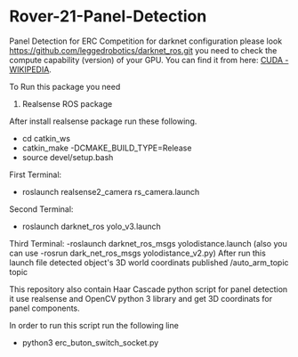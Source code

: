 # Rover-21-Panel-Detection
Panel Detection for ERC Competition for darknet configuration please look https://github.com/leggedrobotics/darknet_ros.git you need to check the compute capability (version) of your GPU. You can find it from here: [CUDA - WIKIPEDIA](https://en.wikipedia.org/wiki/CUDA#Supported_GPUs).

To Run this package you need
1. Realsense ROS package

After install realsense package run these following.
- cd catkin_ws
- catkin_make -DCMAKE_BUILD_TYPE=Release
- source devel/setup.bash

First Terminal:
- roslaunch realsense2_camera rs_camera.launch

Second Terminal:
- roslaunch darknet_ros yolo_v3.launch

Third Terminal:
-roslaunch darknet_ros_msgs yolodistance.launch (also you can use -rosrun dark_net_ros_msgs yolodistance_v2.py)
After run this launch file detected object's 3D world coordinats published /auto_arm_topic topic

This repository also contain Haar Cascade python script for panel detection it use realsense and OpenCV python 3 library and get 3D coordinats for panel components.

In order to run this script run the following line
- python3 erc_buton_switch_socket.py
